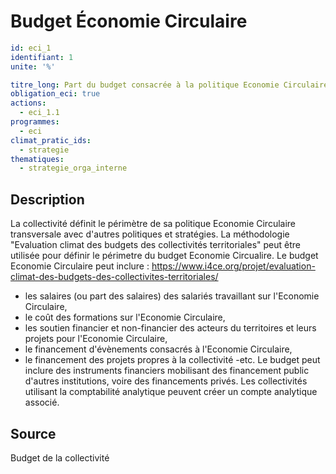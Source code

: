 # Budget Économie Circulaire
```yaml
id: eci_1
identifiant: 1
unite: '%'

titre_long: Part du budget consacrée à la politique Economie Circulaire dans le budget global
obligation_eci: true
actions:
  - eci_1.1
programmes:
  - eci
climat_pratic_ids:
  - strategie
thematiques:
  - strategie_orga_interne

```
## Description
La collectivité définit le périmètre de sa politique Economie Circulaire transversale avec d'autres politiques et stratégies.
La méthodologie "Evaluation climat des budgets des collectivités territoriales" peut être utilisée pour définir le périmetre du budget Economie Circualire.
Le budget Economie Circulaire peut inclure : https://www.i4ce.org/projet/evaluation-climat-des-budgets-des-collectivites-territoriales/
- les salaires (ou part des salaires) des salariés travaillant sur l'Economie Circulaire,
- le coût des formations sur l'Economie Circulaire,
- les soutien financier et non-financier des acteurs du territoires et leurs projets pour l'Economie Circulaire,
- le financement d'évènements consacrés à l'Economie Circulaire,
- le financement des projets propres à la collectivité
-etc.
Le budget peut inclure des instruments financiers mobilisant des financement public d'autres institutions, voire des financements privés.
Les collectivités utilisant la comptabilité analytique peuvent créer un compte analytique associé.

## Source
Budget de la collectivité
